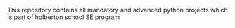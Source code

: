This repository contains all mandatory and advanced python projects 
which is part of holberton school SE program
